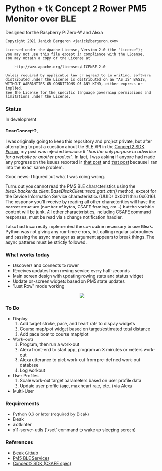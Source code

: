 # Python + tk Concept 2 Rower PM5 Monitor over BLE

Designed for the Raspberry Pi Zero-W and Alexa

```
Copyright 2021 Janick Bergeron <janick@bergeron.com>

Licensed under the Apache License, Version 2.0 (the "License");
you may not use this file except in compliance with the License.
You may obtain a copy of the License at

    http://www.apache.org/licenses/LICENSE-2.0

Unless required by applicable law or agreed to in writing, software
distributed under the License is distributed on an "AS IS" BASIS,
WITHOUT WARRANTIES OR CONDITIONS OF ANY KIND, either express or implied.
See the License for the specific language governing permissions and
limitations under the License.
```

### Status

In development

#### Dear Concept2,

I was originally going to keep this repository and project private,
but after attempting to post a question about the BLE API in the
[Concept2 SDK Forum](https://www.c2forum.com/viewforum.php?f=15), my post was rejected because it "*has the only
purpose to advertise for a website or another product*". In fact, I was
asking if anyone had made any progress on the issues reported in
[that post](https://www.c2forum.com/viewtopic.php?f=15&t=194401) and
[that post](https://www.c2forum.com/viewtopic.php?t=93541) because
I ran into the exact same problem.

Good news: I figured out what I was doing wrong.

Turns out you cannot read the PM5 BLE characteristics using the
*bleak.backends.client.BaseBleakClient::read_gatt_attr()* method, except
for the Device Information Service characteristics (UUIDs
0x0011 thru 0x0016).  The response you'll receive by reading all other
characteritics will have the correct structure (number of bytes, CSAFE
framing, etc...) but the variable content will be junk.  All other
characteristics, including CSAFE command responses, must be read via a
change notification handler.

I also had incorrectly implemented the co-routine necessary to use
Bleak. Python was not giving any run-time errors, but calling regular
subroutines and passing the async manager as argument appears to break things.
The async patterns must be strictly followed.

### What works today

* Discovers and connects to rower
* Receives updates from rowing service every half-seconds.
* Main screen design with updating rowing stats and status widget
* Update on-screen widgets based on PM5 state updates
* "Just Row" mode working

<p align="center">
    <a href="https://i.imgur.com/X9t6vcD.mp4"><img src="https://i.imgur.com/fbk4ctn.png"></a>
</p>

### To Do

* Display
  1. Add target stroke, pace, and heart rate to display widgets
  1. Course map/plot widget based on target/estimated total distance
  1. Add pace boat to course map/plot
* Work-outs
  1. Program, then run a work-out
  1. Alexa front-end to start app, program an X minutes or meters work-out
  1. Alexa utterance to pick work-out from pre-defined work-out database
  1. Log workout
* User Profiles
  1. Scale work-out target parameters based on user profile data
  1. Update user profile (age, max heart rate, etc..) via Alexa
* Multi-User


### Requirements
* Python 3.6 or later (required by Bleak)
* Bleak
* aiotkinter
* x11-server-utils ('xset' command to wake up sleeping screen)

### References
* [Bleak Github](https://github.com/hbldh/bleak)
* [PM5 BLE Services](https://www.concept2.co.uk/files/pdf/us/monitors/PM5_BluetoothSmartInterfaceDefinition.pdf)    
* [Concept2 SDK (CSAFE spec)](https://www.concept2.com/service/software/software-development-kit)
